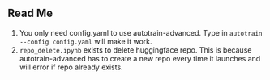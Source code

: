 ## Read Me
1. You only need config.yaml to use autotrain-advanced. Type in `autotrain --config config.yaml` will make it work.
2. `repo_delete.ipynb` exists to delete huggingface repo. This is because autotrain-advanced has to create a new repo every time it launches and will error if repo already exists.
